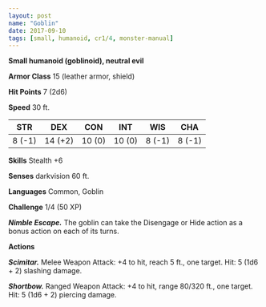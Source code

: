 ```yaml
---
layout: post
name: "Goblin"
date: 2017-09-10
tags: [small, humanoid, cr1/4, monster-manual]
---
```


**Small humanoid (goblinoid), neutral evil**

**Armor Class** 15 (leather armor, shield)

**Hit Points** 7 (2d6)

**Speed** 30 ft.

|   STR   |   DEX   |   CON   |   INT   |   WIS   |   CHA   |
|:-----:|:-----:|:-----:|:-----:|:-----:|:-----:|
| 8 (-1) | 14 (+2) | 10 (0) | 10 (0) | 8 (-1) | 8 (-1) |

**Skills** Stealth +6

**Senses** darkvision 60 ft.

**Languages** Common, Goblin

**Challenge** 1/4 (50 XP)

***Nimble Escape.*** The goblin can take the Disengage or Hide action as a bonus action on each of its turns.

**Actions**

***Scimitar.*** Melee Weapon Attack: +4 to hit, reach 5 ft., one target. Hit: 5 (1d6 + 2) slashing damage.

***Shortbow.*** Ranged Weapon Attack: +4 to hit, range 80/320 ft., one target. Hit: 5 (1d6 + 2) piercing damage.

